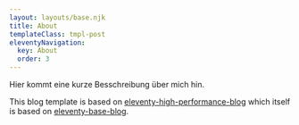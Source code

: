 ```yaml
---
layout: layouts/base.njk
title: About
templateClass: tmpl-post
eleventyNavigation:
  key: About
  order: 3
---
```


Hier kommt eine kurze Besschreibung über mich hin.

This blog template is based on [eleventy-high-performance-blog](https://www.industrialempathy.com/posts/eleventy-high-performance-blog/) which itself is based on [eleventy-base-blog](https://github.com/11ty/eleventy-base-blog).
